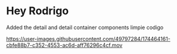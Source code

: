 # Hey Rodrigo
Added the detail and detail container components
limpie codigo

https://user-images.githubusercontent.com/49797284/174464161-cbfe88b7-c352-4553-ac6d-aff76296c4cf.mov

